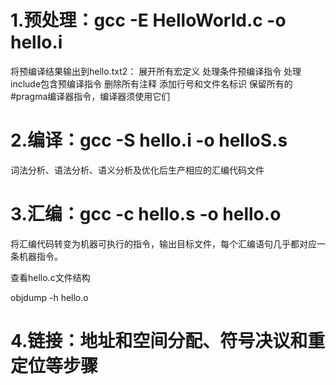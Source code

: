 # 1.预处理：gcc -E HelloWorld.c -o hello.i

将预编译结果输出到hello.txt2：
展开所有宏定义
处理条件预编译指令
处理include包含预编译指令
删除所有注释
添加行号和文件名标识
保留所有的#pragma编译器指令，编译器须使用它们

# 2.编译：gcc -S hello.i -o helloS.s
词法分析、语法分析、语义分析及优化后生产相应的汇编代码文件

# 3.汇编：gcc -c hello.s -o hello.o
将汇编代码转变为机器可执行的指令，输出目标文件，每个汇编语句几乎都对应一条机器指令。

查看hello.c文件结构

objdump -h hello.o

# 4.链接：地址和空间分配、符号决议和重定位等步骤